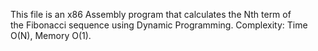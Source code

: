 This file is an x86 Assembly program that calculates the Nth term of  
the Fibonacci sequence using Dynamic Programming.
Complexity: Time O(N), Memory O(1).
 
